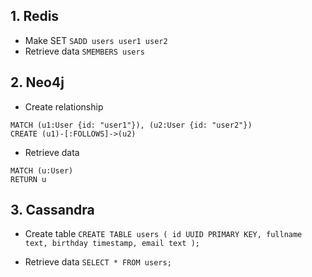 ## 1. Redis

-   Make SET
    `SADD users user1 user2`
-   Retrieve data
    `SMEMBERS users`

## 2. Neo4j

-   Create relationship

```
MATCH (u1:User {id: "user1"}), (u2:User {id: "user2"})
CREATE (u1)-[:FOLLOWS]->(u2)
```

-   Retrieve data

```
MATCH (u:User)
RETURN u
```

## 3. Cassandra

-   Create table
    `CREATE TABLE users ( id UUID PRIMARY KEY, fullname text, birthday timestamp, email text );`

-   Retrieve data
    `SELECT * FROM users;`
